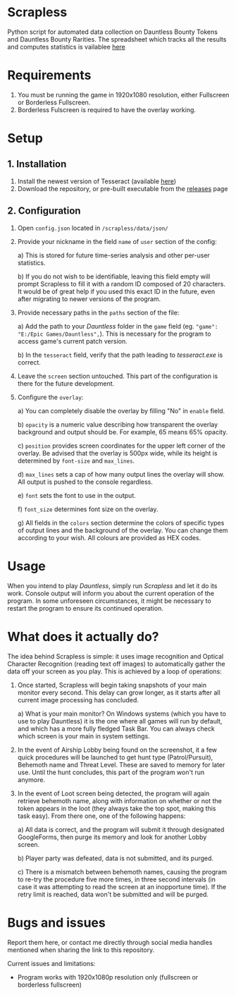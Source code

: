 # Scrapless
Python script for automated data collection on Dauntless Bounty Tokens and Dauntless Bounty Rarities.
The spreadsheet which tracks all the results and computes statistics is vailablee [here](https://docs.google.com/spreadsheets/d/1wtdNR_wwfzliNhLvSw0MW-yoDe4uhLDuPJ0mL1y1Gps/edit#gid=1171610346)

# Requirements

1. You must be running the game in 1920x1080 resolution, either Fullscreen or Borderless Fullscreen.
2. Borderless Fulscreen is required to have the overlay working.

# Setup

## 1. Installation

1. Install the newest version of Tesseract (available [here](https://github.com/UB-Mannheim/tesseract/wiki))
2. Download the repository, or pre-built executable from the [releases](https://github.com/RKleminski/Scrapless/releases) page

## 2. Configuration

1. Open `config.json` located in `/scrapless/data/json/`

2. Provide your nickname in the field `name` of `user` section of the config:

    a) This is stored for future time-series analysis and other per-user statistics. 
    
    b) If you do not wish to be identifiable, leaving this field empty will prompt Scrapless to fill it with a random ID composed of 20 characters. It would be of great help if you used this exact ID in the future, even after migrating to newer versions of the program.

3.  Provide necessary paths in the `paths` section of the file:

    a) Add the path to your *Dauntless* folder in the `game` field (eg. `"game": "E:/Epic Games/Dauntless",`). This is necessary for the program to access game's current patch version.
    
    b) In the `tesseract` field, verify that the path leading to *tesseract.exe* is correct. 
    
4. Leave the `screen` section untouched. This part of the configuration is there for the future development.

5. Configure the `overlay`:

    a) You can completely disable the overlay by filling "No" in `enable` field.
    
    b) `opacity` is a numeric value describing how transparent the overlay background and output should be. For example, 65 means 65% opacity.
    
    c) `position` provides screen coordinates for the upper left corner of the overlay. Be advised that the overlay is 500px wide, while its height is determined by `font-size` and `max_lines`.
    
    d) `max_lines` sets a cap of how many output lines the overlay will show. All output is pushed to the console regardless.
    
    e) `font` sets the font to use in the output.
    
    f) `font_size` determines font size on the overlay.
    
    g) All fields in the `colors` section determine the colors of specific types of output lines and the background of the overlay. You can change them according to your wish. All colours are provided as HEX codes.
    
# Usage

When you intend to play *Dauntless*, simply run *Scrapless* and let it do its work. Console output will inform you about the current operation of the program. In some unforeseen circumstances, it might be necessary to restart the program to ensure its continued operation.

# What does it actually do?

The idea behind Scrapless is simple: it uses image recognition and Optical Character Recognition (reading text off images) to automatically gather the data off your screen as you play. This is achieved by a loop of operations:

1. Once started, Scrapless will begin taking snapshots of your main monitor every second. This delay can grow longer, as it starts after all current image processing has concluded.

    a) What is your main monitor? On Windows systems (which you have to use to play Dauntless) it is the one where all games will run by default, and which has a more fully fledged Task Bar. You can always check which screen is your main in system settings.

2. In the event of Airship Lobby being found on the screenshot, it a few quick procedures will be launched to get hunt type (Patrol/Pursuit), Behemoth name and Threat Level. These are saved to memory for later use. Until the hunt concludes, this part of the program won't run anymore.

3. In the event of Loot screen being detected, the program will again retrieve behemoth name, along with information on whether or not the token appears in the loot (they always take the top spot, making this task easy). From there one, one of the following happens:

    a) All data is correct, and the program will submit it through designated GoogleForms, then purge its memory and look for another Lobby screen.

    b) Player party was defeated, data is not submitted, and its purged.

    c) There is a mismatch between behemoth names, causing the program to re-try the procedure five more times, in three second intervals (in case it was attempting to read the screen at an inopportune time). If the retry limit is reached, data won't be submitted and will be purged.

# Bugs and issues

Report them here, or contact me directly through social media handles mentioned when sharing the link to this repository.

Current issues and limitations:
* Program works with 1920x1080p resolution only (fullscreen or borderless fullscreen)
